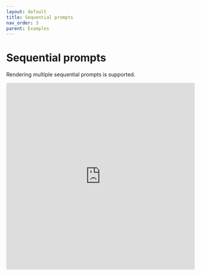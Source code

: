 ```yaml
---
layout: default
title: Sequential prompts
nav_order: 3
parent: Examples
---
```


# Sequential prompts

Rendering multiple sequential prompts is supported.

<iframe src="https://codesandbox.io/embed/useprompt-sequential-vojo7?fontsize=13&hidenavigation=1&theme=light&view=editor&module=/src/App.js,/src/styles.css"
  style="width:100%; height:500px; border:0; border-radius: 4px; overflow:hidden;"
  title="usePrompt sequential"
  allow="accelerometer; ambient-light-sensor; camera; encrypted-media; geolocation; gyroscope; hid; microphone; midi; payment; usb; vr; xr-spatial-tracking"
  sandbox="allow-forms allow-modals allow-popups allow-presentation allow-same-origin allow-scripts"
></iframe>
